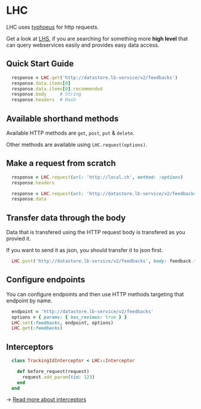 LHC
===

LHC uses [typhoeus](https://github.com/typhoeus/typhoeus) for http requests.

Get a look at [LHS](https://github.com/local-ch/LHS), if you are searching for something more **high level** that can query webservices easily and provides easy data access.

## Quick Start Guide

```ruby
  response = LHC.get('http://datastore.lb-service/v2/feedbacks')
  response.data.items[0]
  response.data.items[0].recommended
  response.body     # String
  response.headers  # Hash
```

## Available shorthand methods

Available HTTP methods are `get`, `post`, `put` & `delete`.

Other methods are available using `LHC.request(options)`.

## Make a request from scratch

```ruby
  response = LHC.request(url: 'http://local.ch', method: :options)
  response.headers

  response = LHC.request(url: 'http://datastore.lb-service/v2/feedbacks', method: :get)
  response.data
```

## Transfer data through the body

Data that is transfered using the HTTP request body is transfered as you provied it.

If you want to send it as json, you should transfer it to json first.

```ruby
  LHC.post('http://datastore.lb-service/v2/feedbacks', body: feedback.to_json)
```

## Configure endpoints

You can configure endpoints and then use HTTP methods targeting that endpoint by name.

```ruby
  endpoint = 'http://datastore.lb-service/v2/feedbacks'
  options = { params: { has_reviews: true } }
  LHC.set(:feedbacks, endpoint, options)
  LHC.get(:feedbacks)
```

## Interceptors

```ruby
  class TrackingIdInterceptor < LHC::Interceptor

    def before_request(request)
      request.add_param(tid: 123)
    end
  end
```

→ [Read more about interceptors](docs/interceptors.md)
